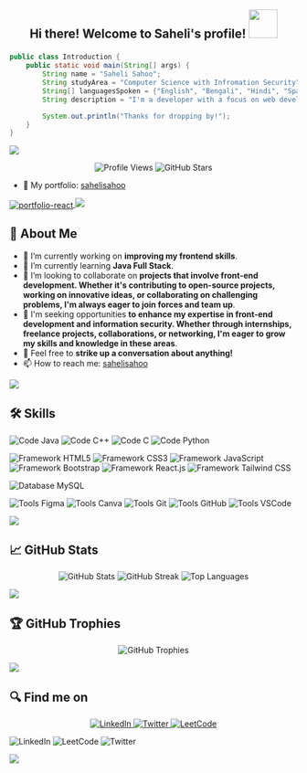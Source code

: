 ## <p align="center">Hi there! Welcome to Saheli's profile! <img src="https://media.giphy.com/media/mGcNjsfWAjY5AEZNw6/giphy.gif" width="50"> </p>

<!--
**crapbagaah/crapbagaah** is a ✨ _special_ ✨ repository because its `README.md` (this file) appears on your GitHub profile. -->

```java
public class Introduction {
    public static void main(String[] args) {
        String name = "Saheli Sahoo";
        String studyArea = "Computer Science with Infromation Security";
        String[] languagesSpoken = {"English", "Bengali", "Hindi", "Spanish"};
        String description = "I'm a developer with a focus on web development (frontend). I like building modern, responsive web applications and continuously learning new technologies.";

        System.out.println("Thanks for dropping by!");
    }
}
```
<img src="https://user-images.githubusercontent.com/85225156/171937799-8fc9e255-9889-4642-9c92-6df85fb86e82.gif">

<p align="center">
  <img src="https://komarev.com/ghpvc/?username=crapbagaah&style=flat-square&color=6aa6f8" alt="Profile Views" /> 
  <img src="https://img.shields.io/github/stars/crapbagaah?style=flat-square&color=6aa6f8" alt="GitHub Stars" />
</p>

- 🌟 My portfolio: [sahelisahoo](https://sahelisahoo.netlify.app/)
<a href="https://github.com/crapbagaah/portfolio-react">
  <img align="center" src="https://github-readme-stats.vercel.app/api/pin/?username=crapbagaah&repo=portfolio-react&show_icons=true&line_height=27&title_color=6aa6f8&text_color=8a919a&icon_color=6aa6f8&bg_color=22272e" alt="portfolio-react" />
</a>

<img src="https://user-images.githubusercontent.com/85225156/171937799-8fc9e255-9889-4642-9c92-6df85fb86e82.gif">

## 🚀 About Me

- 🔭 I’m currently working on **improving my frontend skills**.
- 🌱 I’m currently learning **Java Full Stack**.
- 🚀 I’m looking to collaborate on **projects that involve front-end development. Whether it's contributing to open-source projects, working on innovative ideas, or collaborating on challenging problems, I'm always eager to join forces and team up**.
- 🤝 I'm seeking opportunities **to enhance my expertise in front-end development and information security. Whether through internships, freelance projects, collaborations, or networking, I'm eager to grow my skills and knowledge in these areas**.
- 💬 Feel free to **strike up a conversation about anything!**
- 📫 How to reach me: [sahelisahoo](mailto:sahelisahoo1809@gmail.com)

<img src="https://user-images.githubusercontent.com/85225156/171937799-8fc9e255-9889-4642-9c92-6df85fb86e82.gif">

## 🛠️ Skills

![Code Java](https://img.shields.io/badge/Code-Java-informational?style=flat&logo=java&logoColor=white&color=6aa6f8)
![Code C++](https://img.shields.io/badge/Code-C++-informational?style=flat&logo=c%2B%2B&logoColor=white&color=6aa6f8)
![Code C](https://img.shields.io/badge/Code-C-informational?style=flat&logo=c&logoColor=white&color=6aa6f8)
![Code Python](https://img.shields.io/badge/Code-Python-informational?style=flat&logo=python&logoColor=white&color=6aa6f8)

![Framework HTML5](https://img.shields.io/badge/Framework-HTML5-informational?style=flat&logo=html5&logoColor=white&color=6aa6f8)
![Framework CSS3](https://img.shields.io/badge/Framework-CSS3-informational?style=flat&logo=css3&logoColor=white&color=6aa6f8)
![Framework JavaScript](https://img.shields.io/badge/Framework-JavaScript-informational?style=flat&logo=javascript&logoColor=white&color=6aa6f8)
![Framework Bootstrap](https://img.shields.io/badge/Framework-Bootstrap-informational?style=flat&logo=bootstrap&logoColor=white&color=6aa6f8)
![Framework React.js](https://img.shields.io/badge/Framework-React.js-informational?style=flat&logo=react&logoColor=white&color=6aa6f8)
![Framework Tailwind CSS](https://img.shields.io/badge/Framework-Tailwind_CSS-informational?style=flat&logo=tailwind-css&logoColor=white&color=6aa6f8)

![Database MySQL](https://img.shields.io/badge/Database-MySQL-informational?style=flat&logo=mysql&logoColor=white&color=6aa6f8)

![Tools Figma](https://img.shields.io/badge/Tools-Figma-informational?style=flat&logo=figma&logoColor=white&color=6aa6f8)
![Tools Canva](https://img.shields.io/badge/Tools-Canva-informational?style=flat&logo=canva&logoColor=white&color=6aa6f8)
![Tools Git](https://img.shields.io/badge/Tools-Git-informational?style=flat&logo=git&logoColor=white&color=6aa6f8)
![Tools GitHub](https://img.shields.io/badge/Tools-GitHub-informational?style=flat&logo=github&logoColor=white&color=6aa6f8)
![Tools VSCode](https://img.shields.io/badge/Tools-VSCode-informational?style=flat&logo=visual-studio-code&logoColor=white&color=6aa6f8)


<img src="https://user-images.githubusercontent.com/85225156/171937799-8fc9e255-9889-4642-9c92-6df85fb86e82.gif">

## 📈 GitHub Stats

<!--p align="center">
  <img src="https://github-readme-stats.vercel.app/api?username=crapbagaah&show_icons=true&theme=radical" alt="GitHub Stats" />
  <img src="https://github-readme-streak-stats.herokuapp.com/?user=crapbagaah&theme=radical" alt="GitHub Streak" />
  <img src="https://github-readme-stats.vercel.app/api/top-langs/?username=crapbagaah&layout=compact&theme=radical" alt="Top Languages" />
</p-->

<p align="center">
  <img src="https://github-readme-stats.vercel.app/api?username=crapbagaah&show_icons=true&theme=blueberry" alt="GitHub Stats" />
  <img src="https://github-readme-streak-stats.herokuapp.com/?user=crapbagaah&theme=blueberry" alt="GitHub Streak" />
  <img src="https://github-readme-stats.vercel.app/api/top-langs/?username=crapbagaah&layout=compact&theme=blueberry" alt="Top Languages" />
</p>

<img src="https://user-images.githubusercontent.com/85225156/171937799-8fc9e255-9889-4642-9c92-6df85fb86e82.gif">

## 🏆 GitHub Trophies

<p align="center">
  <img src="https://github-profile-trophy.vercel.app/?username=crapbagaah&theme=juicyfresh" alt="GitHub Trophies" />
</p>

<img src="https://user-images.githubusercontent.com/85225156/171937799-8fc9e255-9889-4642-9c92-6df85fb86e82.gif">

## 🔍 Find me on

<p align="center">
  <a href="https://www.linkedin.com/in/sahelisahoo">
    <img src="https://img.shields.io/badge/LinkedIn-%230A66C2.svg?style=for-the-badge&logo=linkedin&logoColor=white" alt="LinkedIn"/>
  </a>
  <a href="https://twitter.com/crapbagaah">
    <img src="https://img.shields.io/badge/Twitter-%231DA1F2.svg?style=for-the-badge&logo=twitter&logoColor=white" alt="Twitter"/>
  </a>
  <a href="https://leetcode.com/sahsah">
    <img src="https://img.shields.io/badge/LeetCode-%23FFA116.svg?style=for-the-badge&logo=leetcode&logoColor=white" alt="LeetCode"/>
  </a>
</p>

![LinkedIn](https://img.shields.io/badge/LinkedIn-%230A66C2.svg?style=flat&logo=linkedin&logoColor=white&color=006192&logoWidth=30)
![LeetCode](https://img.shields.io/badge/LeetCode-%23FFA116.svg?style=flat&logo=leetcode&logoColor=white&color=6aa6f8&logoWidth=30)
![Twitter](https://img.shields.io/badge/Twitter-%231DA1F2.svg?style=flat&logo=twitter&logoColor=white&color=6aa6f8&logoWidth=30)



<img src="https://user-images.githubusercontent.com/85225156/171937799-8fc9e255-9889-4642-9c92-6df85fb86e82.gif">

<!-- ## 📅 My Recent Activity

- Learning: Advanced Java & Full Stack Java
-->
